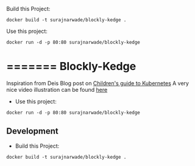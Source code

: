 

Build this Project:

```
docker build -t surajnarwade/blockly-kedge .
```

Use this project:

```
docker run -d -p 80:80 surajnarwade/blockly-kedge
```

=======
Blockly-Kedge
=============

Inspiration from Deis Blog post on [Children's guide to Kubernetes](https://deis.com/blog/2016/kubernetes-illustrated-guide/)
A very nice video illustration can be found [here](https://www.youtube.com/watch?v=4ht22ReBjno)


* Use this project:

```
docker run -d -p 80:80 surajnarwade/blockly-kedge
```



Development
-----------

* Build this Project:

```
docker build -t surajnarwade/blockly-kedge .
```

